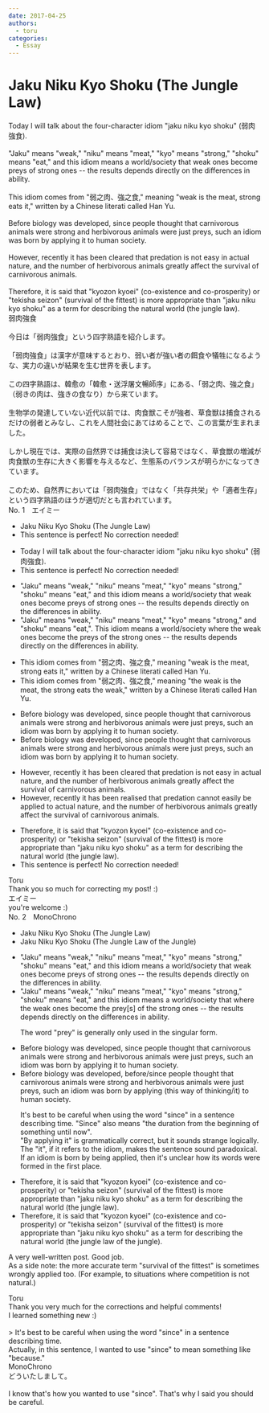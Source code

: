 ```yaml
---
date: 2017-04-25
authors:
  - toru
categories:
  - Essay
---
```


<h1 id="subject_show">Jaku Niku Kyo Shoku (The Jungle Law)</h1>
<div class="date" hidden>Apr 25, 2017 19:47</div>
<div id="post"><div id="body_show_ori">
Today I will talk about the four-character idiom "jaku niku kyo shoku" (弱肉強食).<br/><br/>"Jaku" means "weak," "niku" means "meat," "kyo" means "strong," "shoku" means "eat," and this idiom means a world/society that weak ones become preys of strong ones -- the results depends directly on the differences in ability.<br/><br/>This idiom comes from "弱之肉、強之食," meaning "weak is the meat, strong eats it," written by a Chinese literati called Han Yu.<br/><br/>Before biology was developed, since people thought that carnivorous animals were strong and herbivorous animals were just preys, such an idiom was born by applying it to human society.<br/><br/>However, recently it has been cleared that predation is not easy in actual nature, and the number of herbivorous animals greatly affect the survival of carnivorous animals.<br/><br/>Therefore, it is said that "kyozon kyoei" (co-existence and co-prosperity) or "tekisha seizon" (survival of the fittest) is more appropriate than "jaku niku kyo shoku" as a term for describing the natural world (the jungle law).
</div></div>

<!-- more -->

<div id="post_ja"><div id="body_show_mo">
弱肉強食<br/><br/>今日は「弱肉強食」という四字熟語を紹介します。<br/><br/>「弱肉強食」は漢字が意味するとおり、弱い者が強い者の餌食や犠牲になるような、実力の違いが結果を生む世界を表します。<br/><br/>この四字熟語は、韓愈の「韓愈・送浮屠文暢師序」にある、「弱之肉、強之食」（弱きの肉は、強きの食なり）から来ています。<br/><br/>生物学の発達していない近代以前では、肉食獣こそが強者、草食獣は捕食されるだけの弱者とみなし、これを人間社会にあてはめることで、この言葉が生まれました。<br/><br/>しかし現在では、実際の自然界では捕食は決して容易ではなく、草食獣の増減が肉食獣の生存に大きく影響を与えるなど、生態系のバランスが明らかになってきています。<br/><br/>このため、自然界においては「弱肉強食」ではなく「共存共栄」や「適者生存」という四字熟語のほうが適切だとも言われています。
</div></div>
<div id="block"><div class="first_name"> No. 1　<span class="just_name">エイミー</span></div><div id="block2">
<ul class="correction_field">
<li class="incorrect">Jaku Niku Kyo Shoku (The Jungle Law)</li>
<li class="corrected perfect">This sentence is perfect! No correction needed!</li>
</ul>
<ul class="correction_field">
<li class="incorrect">Today I will talk about the four-character idiom "jaku niku kyo shoku" (弱肉強食).</li>
<li class="corrected perfect">This sentence is perfect! No correction needed!</li>
</ul>
<ul class="correction_field">
<li class="incorrect">"Jaku" means "weak," "niku" means "meat," "kyo" means "strong," "shoku" means "eat," and this idiom means a world/society that weak ones become preys of strong ones -- the results depends directly on the differences in ability.</li>
<li class="corrected correct">
"Jaku" means "weak," "niku" means "meat," "kyo" means "strong," <span class="f_blue">and </span>"shoku" means "eat,"<span class="f_blue">.</span> <span class="f_blue">T</span>his idiom means a world/society <span class="f_blue">where</span> <span class="f_blue">the </span>weak ones become <span class="f_blue">the </span>preys of <span class="f_blue">the </span>strong ones -- the results depend<span class="f_gray"><span class="sline">s</span></span> directly on the differences in ability.
</li>
</ul>
<ul class="correction_field">
<li class="incorrect">This idiom comes from "弱之肉、強之食," meaning "weak is the meat, strong eats it," written by a Chinese literati called Han Yu.</li>
<li class="corrected correct">
This idiom comes from "弱之肉、強之食," meaning "<span class="f_blue">the </span>weak is the meat, <span class="f_blue">the </span>strong eats <span class="f_blue">the weak</span>," written by a Chinese literati called Han Yu.
</li>
</ul>
<ul class="correction_field">
<li class="incorrect">Before biology was developed, since people thought that carnivorous animals were strong and herbivorous animals were just preys, such an idiom was born by applying it to human society.</li>
<li class="corrected correct">
Before biology was developed, <span class="f_gray"><span class="sline">since</span></span> people thought that carnivorous animals were strong and herbivorous animals were just preys, such an idiom was born by applying it to human society.
</li>
</ul>
<ul class="correction_field">
<li class="incorrect">However, recently it has been cleared that predation is not easy in actual nature, and the number of herbivorous animals greatly affect the survival of carnivorous animals.</li>
<li class="corrected correct">
However, recently it has been <span class="f_blue">realised</span> that predation <span class="f_blue">can</span>not eas<span class="f_blue">ily be applied</span> <span class="f_blue">to</span> actual nature, and the number of herbivorous animals greatly affect the survival of carnivorous animals.
</li>
</ul>
<ul class="correction_field">
<li class="incorrect">Therefore, it is said that "kyozon kyoei" (co-existence and co-prosperity) or "tekisha seizon" (survival of the fittest) is more appropriate than "jaku niku kyo shoku" as a term for describing the natural world (the jungle law).</li>
<li class="corrected perfect">This sentence is perfect! No correction needed!</li>
</ul>
</div><div class="name"><span class="just_name">Toru</span><br>
Thank you so much for correcting my post! :)
</div>
<div class="name"><span class="just_name">エイミー</span><br>
you're welcome :)
</div>
</div>
<div id="block"><div class="first_name"> No. 2　<span class="just_name">MonoChrono</span></div><div id="block2">
<ul class="correction_field">
<li class="incorrect">Jaku Niku Kyo Shoku (The Jungle Law)</li>
<li class="corrected correct">
Jaku Niku Kyo Shoku (The <span class="f_gray">Jungle</span> Law <span class="f_blue">of the Jungle</span>)
</li>
</ul>
<ul class="correction_field">
<li class="incorrect">"Jaku" means "weak," "niku" means "meat," "kyo" means "strong," "shoku" means "eat," and this idiom means a world/society that weak ones become preys of strong ones -- the results depends directly on the differences in ability.</li>
<li class="corrected correct">
"Jaku" means "weak," "niku" means "meat," "kyo" means "strong," "shoku" means "eat," and this idiom means a world/society <span class="sline"><span class="f_gray">that</span></span> <span class="f_blue">where the </span>weak ones become <span class="f_blue">the</span> prey<span class="f_blue">[</span><span class="f_gray">s]</span> of <span class="f_blue">the</span> strong ones -- the results depends directly on the differences in ability.
<p class="correction_comment">The word "prey" is generally only used in the singular form.</p>
</li>
</ul>
<ul class="correction_field">
<li class="incorrect">Before biology was developed, since people thought that carnivorous animals were strong and herbivorous animals were just preys, such an idiom was born by applying it to human society.</li>
<li class="corrected correct">
Before biology was developed, <span class="f_blue">before/</span><span class="f_gray">since</span> people thought that carnivorous animals were strong and herbivorous animals were just prey<span class="sline"><span class="f_gray">s</span></span>, such an idiom was born by applying <span class="f_gray">(this way of thinking/it</span><span class="f_blue">)</span> to human society.
<p class="correction_comment">It's best to be careful when using the word "since" in a sentence describing time. "Since" also means "the duration from the beginning of something until now".<br/>"By applying it" is grammatically correct, but it sounds strange logically. The "it", if it refers to the idiom, makes the sentence sound paradoxical. If an idiom is born by being applied, then it's unclear how its words were formed in the first place.</p>
</li>
</ul>
<ul class="correction_field">
<li class="incorrect">Therefore, it is said that "kyozon kyoei" (co-existence and co-prosperity) or "tekisha seizon" (survival of the fittest) is more appropriate than "jaku niku kyo shoku" as a term for describing the natural world (the jungle law).</li>
<li class="corrected correct">
Therefore, it is said that "kyozon kyoei" (co-existence and co-prosperity) or "tekisha seizon" (survival of the fittest) is more appropriate than "jaku niku kyo shoku" as a term for describing the natural world (the <span class="f_gray">jungle</span> law <span class="f_blue">of the jungle</span>).
</li>
</ul>
<p class="comment_small">
 A very well-written post. Good job.
 <br/>
 As a side note: the more accurate term "survival of the fittest" is sometimes wrongly applied too. (For example, to situations where competition is not natural.)
</p>

</div><div class="name"><span class="just_name">Toru</span><br>
Thank you very much for the corrections and helpful comments!<br/>I learned something new :)<br/><br/>&gt; It's best to be careful when using the word "since" in a sentence describing time. <br/>Actually, in this sentence, I wanted to use "since" to mean something like "because."
</div>
<div class="name"><span class="just_name">MonoChrono</span><br>
どういたしまして。<br/><br/>I know that's how you wanted to use "since". That's why I said you should be careful.
</div>
</div>
